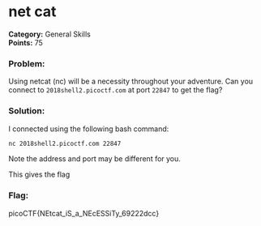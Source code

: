 # net cat
__Category:__ General Skills  
__Points:__ 75

### Problem:

Using netcat (nc) will be a necessity throughout your adventure. Can you connect to `2018shell2.picoctf.com` at port `22847` to get the flag?

### Solution:

I connected using the following bash command:

```bash
nc 2018shell2.picoctf.com 22847
```

Note the address and port may be different for you.

This gives the flag

### Flag:

picoCTF{NEtcat_iS_a_NEcESSiTy_69222dcc}

